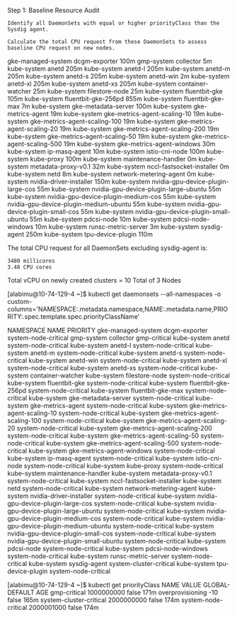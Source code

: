 Step 1: Baseline Resource Audit

    Identify all DaemonSets with equal or higher priorityClass than the Sysdig agent.

    Calculate the total CPU request from these DaemonSets to assess baseline CPU request on new nodes.
    
    
    
    
gke-managed-system  dcgm-exporter                           100m
gmp-system          collector                               5m
kube-system         anetd                                   205m
kube-system         anetd-l                                 205m
kube-system         anetd-m                                 205m
kube-system         anetd-s                                 205m
kube-system         anetd-win                               2m
kube-system         anetd-xl                                205m
kube-system         anetd-xs                                205m
kube-system         container-watcher                       25m
kube-system         filestore-node                          25m
kube-system         fluentbit-gke                           105m
kube-system         fluentbit-gke-256pd                     855m
kube-system         fluentbit-gke-max                       7m
kube-system         gke-metadata-server                     100m
kube-system         gke-metrics-agent                       19m
kube-system         gke-metrics-agent-scaling-10            19m
kube-system         gke-metrics-agent-scaling-100           19m
kube-system         gke-metrics-agent-scaling-20            19m
kube-system         gke-metrics-agent-scaling-200           19m
kube-system         gke-metrics-agent-scaling-50            19m
kube-system         gke-metrics-agent-scaling-500           19m
kube-system         gke-metrics-agent-windows               30m
kube-system         ip-masq-agent                           10m
kube-system         istio-cni-node                          100m
kube-system         kube-proxy                              100m
kube-system         maintenance-handler                     0m
kube-system         metadata-proxy-v0.1                     32m
kube-system         nccl-fastsocket-installer               0m
kube-system         netd                                    8m
kube-system         network-metering-agent                  0m
kube-system         nvidia-driver-installer                 150m
kube-system         nvidia-gpu-device-plugin-large-cos      55m
kube-system         nvidia-gpu-device-plugin-large-ubuntu   55m
kube-system         nvidia-gpu-device-plugin-medium-cos     55m
kube-system         nvidia-gpu-device-plugin-medium-ubuntu  55m
kube-system         nvidia-gpu-device-plugin-small-cos      55m
kube-system         nvidia-gpu-device-plugin-small-ubuntu   55m
kube-system         pdcsi-node                              10m
kube-system         pdcsi-node-windows                      10m
kube-system         runsc-metric-server                     3m
kube-system         sysdig-agent                            250m
kube-system         tpu-device-plugin                       110m


The total CPU request for all DaemonSets excluding sysdig-agent is:

    3480 millicores
    3.48 CPU cores

Total vCPU on newly created clusters = 10
Total of 3 Nodes



[alabimu@10-74-129-4 ~]$ kubectl get daemonsets --all-namespaces -o custom-columns='NAMESPACE:.metadata.namespace,NAME:.metadata.name,PRIORITY:.spec.template.spec.priorityClassName'

NAMESPACE            NAME                                     PRIORITY
gke-managed-system   dcgm-exporter                            system-node-critical
gmp-system           collector                                gmp-critical
kube-system          anetd                                    system-node-critical
kube-system          anetd-l                                  system-node-critical
kube-system          anetd-m                                  system-node-critical
kube-system          anetd-s                                  system-node-critical
kube-system          anetd-win                                system-node-critical
kube-system          anetd-xl                                 system-node-critical
kube-system          anetd-xs                                 system-node-critical
kube-system          container-watcher                        <none>
kube-system          filestore-node                           system-node-critical
kube-system          fluentbit-gke                            system-node-critical
kube-system          fluentbit-gke-256pd                      system-node-critical
kube-system          fluentbit-gke-max                        system-node-critical
kube-system          gke-metadata-server                      system-node-critical
kube-system          gke-metrics-agent                        system-node-critical
kube-system          gke-metrics-agent-scaling-10             system-node-critical
kube-system          gke-metrics-agent-scaling-100            system-node-critical
kube-system          gke-metrics-agent-scaling-20             system-node-critical
kube-system          gke-metrics-agent-scaling-200            system-node-critical
kube-system          gke-metrics-agent-scaling-50             system-node-critical
kube-system          gke-metrics-agent-scaling-500            system-node-critical
kube-system          gke-metrics-agent-windows                system-node-critical
kube-system          ip-masq-agent                            system-node-critical
kube-system          istio-cni-node                           system-node-critical
kube-system          kube-proxy                               system-node-critical
kube-system          maintenance-handler                      <none>
kube-system          metadata-proxy-v0.1                      system-node-critical
kube-system          nccl-fastsocket-installer                <none>
kube-system          netd                                     system-node-critical
kube-system          network-metering-agent                   <none>
kube-system          nvidia-driver-installer                  system-node-critical
kube-system          nvidia-gpu-device-plugin-large-cos       system-node-critical
kube-system          nvidia-gpu-device-plugin-large-ubuntu    system-node-critical
kube-system          nvidia-gpu-device-plugin-medium-cos      system-node-critical
kube-system          nvidia-gpu-device-plugin-medium-ubuntu   system-node-critical
kube-system          nvidia-gpu-device-plugin-small-cos       system-node-critical
kube-system          nvidia-gpu-device-plugin-small-ubuntu    system-node-critical
kube-system          pdcsi-node                               system-node-critical
kube-system          pdcsi-node-windows                       system-node-critical
kube-system          runsc-metric-server                      system-node-critical
kube-system          sysdig-agent                             system-cluster-critical
kube-system          tpu-device-plugin                        system-node-critical

[alabimu@10-74-129-4 ~]$ kubectl get priorityClass
NAME                      VALUE        GLOBAL-DEFAULT   AGE
gmp-critical              1000000000   false            171m
overprovisioning          -10          false            165m
system-cluster-critical   2000000000   false            174m
system-node-critical      2000001000   false            174m